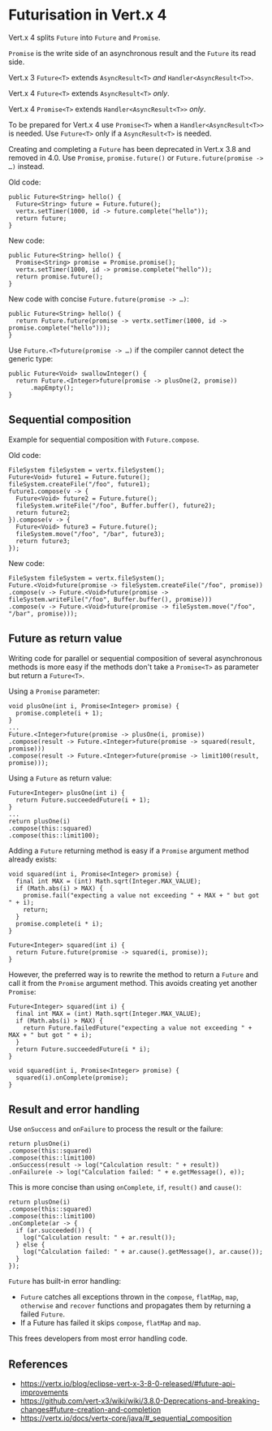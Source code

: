 # Futurisation in Vert.x 4

Vert.x 4 splits `Future` into `Future` and `Promise`.

`Promise` is the write side of an asynchronous result and
the `Future` its read side.

Vert.x 3 `Future<T>` extends `AsyncResult<T>` _and_ `Handler<AsyncResult<T>>`.

Vert.x 4 `Future<T>` extends `AsyncResult<T>` _only_.

Vert.x 4 `Promise<T>` extends `Handler<AsyncResult<T>>` _only_.

To be prepared for Vert.x 4 use `Promise<T>` when a `Handler<AsyncResult<T>>`
is needed. Use `Future<T>` only if a `AsyncResult<T>` is needed.

Creating and completing a `Future` has been deprecated in
Vert.x 3.8 and removed in 4.0. Use `Promise`, `promise.future()`
or `Future.future(promise -> …)` instead.

Old code:

```
public Future<String> hello() {
  Future<String> future = Future.future();
  vertx.setTimer(1000, id -> future.complete("hello"));
  return future;
}
```

New code:

```
public Future<String> hello() {
  Promise<String> promise = Promise.promise();
  vertx.setTimer(1000, id -> promise.complete("hello"));
  return promise.future();
}
```

New code with concise `Future.future(promise -> …)`:

```
public Future<String> hello() {
  return Future.future(promise -> vertx.setTimer(1000, id -> promise.complete("hello")));
}
```

Use `Future.<T>future(promise -> …)` if the compiler cannot detect
the generic type:

```
public Future<Void> swallowInteger() {
  return Future.<Integer>future(promise -> plusOne(2, promise))
      .mapEmpty();
}
```

## Sequential composition

Example for sequential composition with `Future.compose`.

Old code:

```
FileSystem fileSystem = vertx.fileSystem();
Future<Void> future1 = Future.future();
fileSystem.createFile("/foo", future1);
future1.compose(v -> {
  Future<Void> future2 = Future.future();
  fileSystem.writeFile("/foo", Buffer.buffer(), future2);
  return future2;
}).compose(v -> {
  Future<Void> future3 = Future.future();
  fileSystem.move("/foo", "/bar", future3);
  return future3;
});
```

New code:

```
FileSystem fileSystem = vertx.fileSystem();
Future.<Void>future(promise -> fileSystem.createFile("/foo", promise))
.compose(v -> Future.<Void>future(promise -> fileSystem.writeFile("/foo", Buffer.buffer(), promise)))
.compose(v -> Future.<Void>future(promise -> fileSystem.move("/foo", "/bar", promise)));
```

## Future as return value

Writing code for parallel or sequential composition of several
asynchronous methods is more easy if the methods don't take a
`Promise<T>` as parameter but return a `Future<T>`.

Using a `Promise` parameter:

```
void plusOne(int i, Promise<Integer> promise) {
  promise.complete(i + 1);
}
...
Future.<Integer>future(promise -> plusOne(i, promise))
.compose(result -> Future.<Integer>future(promise -> squared(result, promise)))
.compose(result -> Future.<Integer>future(promise -> limit100(result, promise)));
```

Using a `Future` as return value:

```
Future<Integer> plusOne(int i) {
  return Future.succeededFuture(i + 1);
}
...
return plusOne(i)
.compose(this::squared)
.compose(this::limit100);
```

Adding a `Future` returning method is easy if a `Promise` argument
method already exists:

```
void squared(int i, Promise<Integer> promise) {
  final int MAX = (int) Math.sqrt(Integer.MAX_VALUE);
  if (Math.abs(i) > MAX) {
    promise.fail("expecting a value not exceeding " + MAX + " but got " + i);
    return;
  }
  promise.complete(i * i);
}

Future<Integer> squared(int i) {
  return Future.future(promise -> squared(i, promise));
}
```

However, the preferred way is to rewrite the method to return a `Future` and
call it from the `Promise` argument method. This avoids creating yet another
`Promise`:

```
Future<Integer> squared(int i) {
  final int MAX = (int) Math.sqrt(Integer.MAX_VALUE);
  if (Math.abs(i) > MAX) {
    return Future.failedFuture("expecting a value not exceeding " + MAX + " but got " + i);
  }
  return Future.succeededFuture(i * i);
}

void squared(int i, Promise<Integer> promise) {
  squared(i).onComplete(promise);
}
```

## Result and error handling

Use `onSuccess` and `onFailure` to process the result or the failure:

```
return plusOne(i)
.compose(this::squared)
.compose(this::limit100)
.onSuccess(result -> log("Calculation result: " + result))
.onFailure(e -> log("Calculation failed: " + e.getMessage(), e));
```

This is more concise than using `onComplete`, `if`, `result()` and `cause()`:


```
return plusOne(i)
.compose(this::squared)
.compose(this::limit100)
.onComplete(ar -> {
  if (ar.succeeded()) {
    log("Calculation result: " + ar.result());
  } else {
    log("Calculation failed: " + ar.cause().getMessage(), ar.cause());
  }
});
```

`Future` has built-in error handling:
* `Future` catches all exceptions thrown in the `compose`, `flatMap`, `map`,
  `otherwise` and `recover` functions and propagates them by returning a failed `Future`.
* If a Future has failed it skips `compose`, `flatMap` and `map`.

This frees developers from most error handling code.

## References
* https://vertx.io/blog/eclipse-vert-x-3-8-0-released/#future-api-improvements
* https://github.com/vert-x3/wiki/wiki/3.8.0-Deprecations-and-breaking-changes#future-creation-and-completion
* https://vertx.io/docs/vertx-core/java/#_sequential_composition
